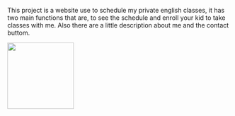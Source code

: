 This project is a website use to schedule my private english classes, it has two main functions that are, to see the schedule and enroll your kid to take classes with me. Also there are a little description about me and the contact buttom.
<div></div>
<img width="150px" src="https://www.google.com/url?sa=i&url=https%3A%2F%2Fwww.reddit.com%2Fr%2Fcats%2Fcomments%2F1cix35e%2Fhand_over_your_silliest_cat_memes%2F&psig=AOvVaw29ldrlBZPyG6qa-xiuqht2&ust=1737493731436000&source=images&cd=vfe&opi=89978449&ved=0CBQQjRxqFwoTCIChtuuahYsDFQAAAAAdAAAAABAJ">
</div>
